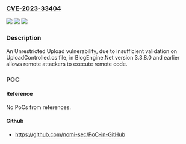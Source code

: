 ### [CVE-2023-33404](https://cve.mitre.org/cgi-bin/cvename.cgi?name=CVE-2023-33404)
![](https://img.shields.io/static/v1?label=Product&message=n%2Fa&color=blue)
![](https://img.shields.io/static/v1?label=Version&message=n%2Fa&color=blue)
![](https://img.shields.io/static/v1?label=Vulnerability&message=n%2Fa&color=brighgreen)

### Description

An Unrestricted Upload vulnerability, due to insufficient validation on UploadControlled.cs file, in BlogEngine.Net version 3.3.8.0 and earlier allows remote attackers to execute remote code.

### POC

#### Reference
No PoCs from references.

#### Github
- https://github.com/nomi-sec/PoC-in-GitHub


